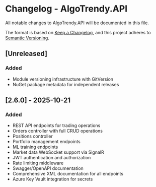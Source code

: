 # Changelog - AlgoTrendy.API

All notable changes to AlgoTrendy.API will be documented in this file.

The format is based on [Keep a Changelog](https://keepachangelog.com/en/1.0.0/),
and this project adheres to [Semantic Versioning](https://semver.org/spec/v2.0.0.html).

## [Unreleased]

### Added
- Module versioning infrastructure with GitVersion
- NuGet package metadata for independent releases

## [2.6.0] - 2025-10-21

### Added
- REST API endpoints for trading operations
- Orders controller with full CRUD operations
- Positions controller
- Portfolio management endpoints
- ML training endpoints
- Market data WebSocket support via SignalR
- JWT authentication and authorization
- Rate limiting middleware
- Swagger/OpenAPI documentation
- Comprehensive XML documentation for all endpoints
- Azure Key Vault integration for secrets
